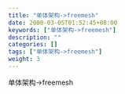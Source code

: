 ```yaml
---
title: "单体架构->freemesh"
date: 2000-03-05T01:52:45+08:00
keywords: ["单体架构->freemesh"]
description: ""
categories: []
tags: ["单体架构->freemesh"]
weight: 3
---
```

单体架构->freemesh